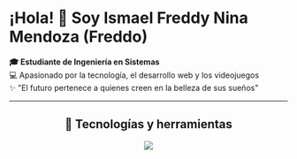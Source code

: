 <p align="center">
  <h1>¡Hola! 👋 Soy Ismael Freddy Nina Mendoza (Freddo)</h1>
  <strong>🎓 Estudiante de Ingeniería en Sistemas</strong><br>
  💻 Apasionado por la tecnología, el desarrollo web y los videojuegos <br>
  ✨ "El futuro pertenece a quienes creen en la belleza de sus sueños"
</p>

---

<h2 align="center">🚀 Tecnologías y herramientas</h2>

<p align="center">
  <img src="https://img.shields.io/badge/-JavaScript-F7DF1E?logo=javascript&logoColor=000000&style=for-the-badge"/>
</p>

